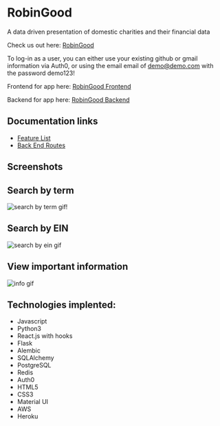 # RobinGood
A data driven presentation of domestic charities and their financial data 

Check us out here: [RobinGood](https://www.therobingood.com/)

To log-in as a user, you can either use your existing github or gmail information via Auth0, or using the email email of demo@demo.com with the password demo123!

Frontend for app here: [RobinGood Frontend](https://github.com/alizafriedman/RobinGood-frontend)

Backend for app here: [RobinGood Backend](https://github.com/alizafriedman/RobinGood-backend)

## Documentation links
- [Feature List](https://github.com/alizafriedman/RobinGood-backend/blob/master/documentation/features.md)
- [Back End Routes](https://github.com/alizafriedman/RobinGood-backend/blob/master/documentation/backendRoutes.md)



## Screenshots
## Search by term
![search by term gif!](https://github.com/alizafriedman/RobinGood-backend/blob/master/documentation/images/captured%20(1).gif)

## Search by EIN
![search by ein gif](https://github.com/alizafriedman/RobinGood-backend/blob/master/documentation/images/captured%20(2).gif)

## View important information
![info gif](https://github.com/alizafriedman/RobinGood-backend/blob/master/documentation/images/captured%20(4).gif)




## Technologies implented:
  - Javascript
  - Python3
  - React.js with hooks
  - Flask
  - Alembic
  - SQLAlchemy
  - PostgreSQL
  - Redis
  - Auth0
  - HTML5
  - CSS3
  - Material UI
  - AWS 
  - Heroku
